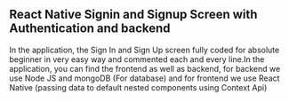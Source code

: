 <h2>React Native Signin and Signup Screen with Authentication and backend</h2>
In the application, the Sign In and Sign Up screen fully coded for absolute beginner in very easy way and commented each and every line.In the application, you can find the frontend as well as backend, for backend we use Node JS and mongoDB (For database) and for frontend we use React Native (passing data to default nested components using Context Api)
